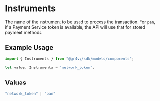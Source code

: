 # Instruments

The name of the instrument to be used to process the transaction.
For `pan`, if a Payment Service token is available, the API will use that
for stored payment methods.


## Example Usage

```typescript
import { Instruments } from "@gr4vy/sdk/models/components";

let value: Instruments = "network_token";
```

## Values

```typescript
"network_token" | "pan"
```